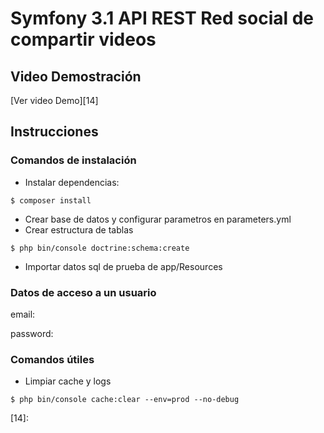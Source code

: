 # Symfony 3.1 API REST Red social de compartir videos

## Video Demostración

[Ver video Demo][14]

## Instrucciones

### Comandos de instalación

* Instalar dependencias:

 `$ composer install`

* Crear base de datos y configurar parametros en parameters.yml
* Crear estructura de tablas

`$ php bin/console doctrine:schema:create`

* Importar datos sql de prueba de app/Resources

### Datos de acceso a un usuario

email: 

password: 

### Comandos útiles

* Limpiar cache y logs

`$ php bin/console cache:clear --env=prod --no-debug`

[14]: 
